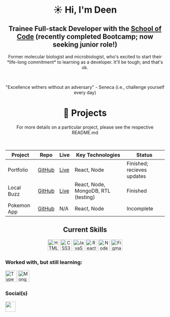 <h1 align='center'>☀️ Hi, I'm Deen</h1>

<h2 align='center'> Trainee Full-stack Developer with the <a href='https://www.schoolofcode.co.uk/'>School of Code</a> (recently completed Bootcamp; now seeking junior role!) </h2>

<p align='center'>Former molecular biologist and microbiologist, who's excited to start their *life-long commitment* to learning as a developer. It'll be tough; and that's ok.</p>
<br>
<p align='center'>"Excellence withers without an adversary" - Seneca (i.e., challenge yourself every day)</p>

<h1 align="center">💼 Projects</h1>
<p align="center">
For more details on a particular project, please see the respective README.md
</p>
<br>

<div align="center">

 
|   Project  | Repo | Live | Key Technologies | Status |
|------------|------|------|------------------|-|
|  Portfolio | [GitHub](https://github.com/Deen-q/portfolio-site) | [Live](https://deen-q.vercel.app/)| React, Node |Finished; recieves updates|
| Local Buzz | [GitHub](https://github.com/Deen-q/SwampySyntax)   |[Live](https://local-buzz.netlify.app/homepage)| React, Node, MongoDB, RTL (testing) | Finished |
| Pokemon App| [GitHub](https://github.com/Deen-q/pokemonApp)     |                      N/A                      | React, Node | Incomplete |

</div>

<div style="text-align: center;">
  <h2>Current Skills</h2>
  <p>
    <a href="https://developer.mozilla.org/en-US/docs/Glossary/HTML5" target="_blank" rel="noreferrer"><img src="https://raw.githubusercontent.com/danielcranney/readme-generator/main/public/icons/skills/html5-colored.svg" width="36" height="36" alt="HTML5" /></a>
    <a href="https://www.w3.org/TR/CSS/#css" target="_blank" rel="noreferrer"><img src="https://raw.githubusercontent.com/danielcranney/readme-generator/main/public/icons/skills/css3-colored.svg" width="36" height="36" alt="CSS3" /></a>
    <a href="https://developer.mozilla.org/en-US/docs/Web/JavaScript" target="_blank" rel="noreferrer"><img src="https://raw.githubusercontent.com/danielcranney/readme-generator/main/public/icons/skills/javascript-colored.svg" width="36" height="36" alt="JavaScript" /></a>
    <a href="https://reactjs.org/" target="_blank" rel="noreferrer"><img src="https://raw.githubusercontent.com/danielcranney/readme-generator/main/public/icons/skills/react-colored.svg" width="36" height="36" alt="React" /></a>
    <a href="https://nodejs.org/en/" target="_blank" rel="noreferrer"><img src="https://raw.githubusercontent.com/danielcranney/readme-generator/main/public/icons/skills/nodejs-colored.svg" width="36" height="36" alt="NodeJS" /></a>
    <a href="https://www.figma.com/" target="_blank" rel="noreferrer"><img src="https://raw.githubusercontent.com/danielcranney/readme-generator/main/public/icons/skills/figma-colored.svg" width="36" height="36" alt="Figma" /></a>
  </p>
</div> <!-- end of skills-icons div -->

### Worked with, but still learning:
<a href="https://www.typescriptlang.org/" target="_blank" rel="noreferrer"><img src="https://raw.githubusercontent.com/danielcranney/readme-generator/main/public/icons/skills/typescript-colored.svg" width="36" height="36" alt="TypeScript" /></a>
<a href="https://www.mongodb.com/" target="_blank" rel="noreferrer"><img src="https://raw.githubusercontent.com/danielcranney/readme-generator/main/public/icons/skills/mongodb-colored.svg" width="36" height="36" alt="MongoDB" /></a>


### Social(s)

<a href="https://www.linkedin.com/in/deen-qureshi/" target="_blank" rel="noreferrer"><img src="https://raw.githubusercontent.com/danielcranney/readme-generator/main/public/icons/socials/linkedin.svg" width="32" height="32" /></a></p>
